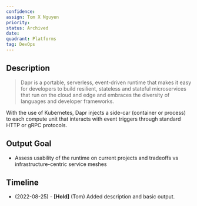 ```yaml
---
confidence: 
assign: Tom X Nguyen
priority: 
status: Archived
date: 
quadrant: Platforms
tag: DevOps
---
```


## Description

> Dapr is a portable, serverless, event-driven runtime that makes it easy for developers to build resilient, stateless and stateful microservices that run on the cloud and edge and embraces the diversity of languages and developer frameworks.

With the use of Kubernetes, Dapr injects a side-car (container or process) to each compute unit that interacts with event triggers through standard HTTP or gRPC protocols.

## Output Goal

* Assess usability of the runtime on current projects and tradeoffs vs infrastructure-centric service meshes

## Timeline

* (2022-08-25) - **[Hold]** (Tom) Added description and basic output.